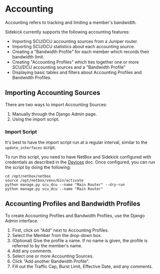 # Accounting

Accounting refers to tracking and limiting a member's bandwidth.

Sidekick currently supports the following accounting features:

* Importing SCU/DCU accounting sources from a Juniper router.
* Importing SCU/DCU statistics about each accounting source.
* Creating a "Bandwidth Profile" for each member which records their bandwidth limit.
* Creating "Accounting Profiles" which ties together one or more SCU/DCU accounting
  sources and a "Bandwidth Profile"
* Displaying basic tables and filters about Accounting Profiles and Bandwidth Profiles.


## Importing Accounting Sources

There are two ways to import Accounting Sources:

1. Manually through the Django Admin page.
2. Using the import script.

### Import Script

It's best to have the import script run at a regular interval, similar to the
`update_interfaces` script.

To run this script, you need to have NetBox and Sidekick configured with credentials
as described in the [Devices](./devices.md) doc. Once configured, you can run the
script by doing the following:

```
cd /opt/netbox/netbox
source /opt/netbox/venv/bin/activate
python manage.py scu_dcu --name "Main Router" --dry-run
python manage.py scu_dcu --name "Main Router"
```

## Accounting Profiles and Bandwidth Profiles

To create Accounting Profiles and Bandwidth Profiles, use the Django Admin interface.

1. First, click on "Add" next to Accounting Profiles.
2. Select the Member from the drop-down box.
3. (Optional) Give the profile a name. If no name is given, the profile is referred
  to by the member's name.
4. Add any comments.
5. Select one or more Accounting Sources.
6. Click "Add another Bandwidth Profile".
7. Fill out the Traffic Cap, Burst Limit, Effective Date, and any comments.
